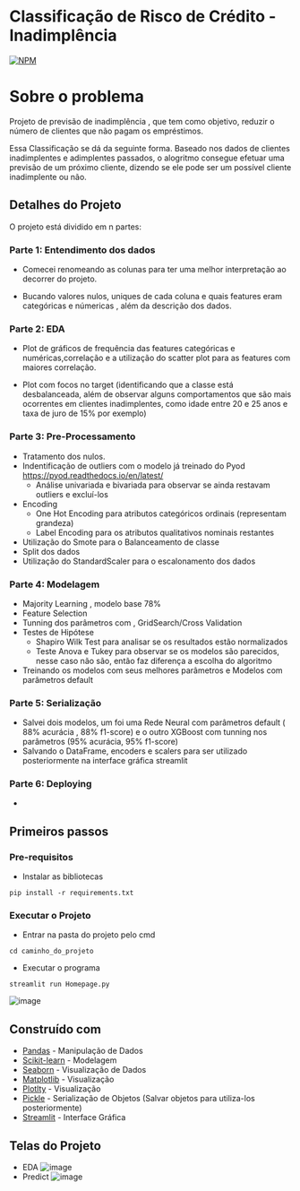 # Classificação de Risco de Crédito - Inadimplência

[![NPM](https://img.shields.io/npm/l/react)](https://github.com/LucasAlves99/CreditDataRisk_Classification/blob/main/LICENSE) 

# Sobre o problema
Projeto de previsão de inadimplência , que tem como objetivo, reduzir o número de clientes que não pagam os empréstimos.

Essa Classificação se dá da seguinte forma. Baseado nos dados de clientes inadimplentes e adimplentes passados, o alogritmo consegue efetuar 
uma previsão de um próximo cliente, dizendo se ele pode ser um possível cliente inadimplente ou não.

## Detalhes do Projeto
O projeto está dividido em n partes:
### Parte 1: Entendimento dos dados

* Comecei renomeando as colunas para ter uma melhor interpretação ao decorrer do projeto.

* Bucando valores nulos, uniques de cada coluna e quais features eram categóricas e númericas , além da descrição dos dados.

### Parte 2: EDA

* Plot de gráficos de frequência das features categóricas e numéricas,correlação e a utilização do scatter plot para as features com maiores correlação.

* Plot com focos no target (identificando que a classe está desbalanceada, além de observar alguns comportamentos que são mais ocorrentes em clientes inadimplentes, como idade entre 20 e 25 anos e taxa de juro de 15% por exemplo)

### Parte 3: Pre-Processamento
* Tratamento dos nulos.
* Indentificação de outliers com o modelo já treinado do Pyod https://pyod.readthedocs.io/en/latest/
    * Análise univariada e bivariada para observar se ainda restavam outliers e excluí-los 
* Encoding 
    * One Hot Encoding para atributos categóricos ordinais (representam grandeza)   
    * Label Encoding para os atributos qualitativos nominais restantes
* Utilização do Smote para o Balanceamento de classe 
* Split dos dados
* Utilização do StandardScaler para o escalonamento dos dados
### Parte 4: Modelagem
* Majority Learning , modelo base 78%
* Feature Selection 
* Tunning dos parâmetros com , GridSearch/Cross Validation
* Testes de Hipótese
    * Shapiro Wilk Test para analisar se os resultados estão normalizados 
    * Teste Anova e Tukey para observar se os modelos são parecidos, nesse caso não são, então faz diferença a escolha do algoritmo
* Treinando os modelos com seus melhores parâmetros e Modelos com parâmetros default

### Parte 5: Serialização
* Salvei dois modelos, um foi uma Rede Neural com parâmetros default ( 88% acurácia , 88% f1-score) e o outro XGBoost com tunning nos parâmetros (95% acurácia, 95% f1-score)
* Salvando o DataFrame, encoders e scalers para ser utilizado posteriormente na interface gráfica streamlit

### Parte 6: Deploying
* 

## Primeiros passos

### Pre-requisitos

- Instalar as bibliotecas

```
pip install -r requirements.txt
```

### Executar o Projeto

- Entrar na pasta do projeto pelo cmd

```
cd caminho_do_projeto
```

- Executar o programa

```
streamlit run Homepage.py
```
![image](https://user-images.githubusercontent.com/50807648/226122129-964dee2b-095c-4221-9c22-f25a47461839.png)

## Construído com
* [Pandas](https://pandas.pydata.org/) - Manipulação de Dados
* [Scikit-learn](https://scikit-learn.org/stable/) - Modelagem
* [Seaborn](https://seaborn.pydata.org/index.html) - Visualização de Dados
* [Matplotlib](https://matplotlib.org/) - Visualização 
* [Plotlty](https://plotly.com/) - Visualização
* [Pickle](https://docs.python.org/3/library/pickle.html) - Serialização de Objetos (Salvar objetos para utiliza-los posteriormente)
* [Streamlit](https://streamlit.io/) - Interface Gráfica

## Telas do Projeto
* EDA
![image](https://user-images.githubusercontent.com/50807648/230182936-02d59e74-f6e6-418e-994b-1e3a6570224f.png)
* Predict
![image](https://user-images.githubusercontent.com/50807648/230183185-f830b570-2603-4476-8781-2ad89d780dfa.png)








